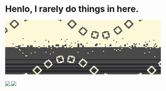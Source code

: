 # Henlo, I rarely do things in here.

<a href="https://twitter.com/lvl374">
  <img width=775 src="https://github.com/Zly-u/Zly-u/blob/main/THE_CORRECT_ONE.gif" />
</a>

<br />
<br />

<a href="https://github.com/anuraghazra/github-readme-stats">
  <img height=200 align="center" src="https://github-readme-stats.vercel.app/api/?username=Zly-u&layout=compact&theme=dracula&hide=contribs&show_icons=true&hide_rank=true&hide_title=true" />
</a>
<a href="https://github.com/anuraghazra/convoychat">
  <img height=200 align="center" src="https://github-readme-stats.vercel.app/api/top-langs/?username=Zly-u&layout=compact&theme=dracula&langs_count=8&card_width=320" />
</a>
